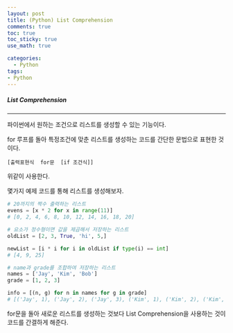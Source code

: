 ```yaml
---
layout: post
title: (Python) List Comprehension
comments: true
toc: true
toc_sticky: true
use_math: true

categories:
  - Python
tags:
- Python
---
```




##### List Comprehension

---



파이썬에서 원하는 조건으로 리스트를 생성할 수 있는 기능이다.

for 루프를 돌아 특정조건에 맞춘 리스트를 생성하는 코드를 간단한 문법으로 표현한 것이다.



`[출력표현식  for문  [if 조건식]]` 

위같이 사용한다.



몇가지 예제 코드를 통해 리스트를 생성해보자.

```python
# 20까지의 짝수 출력하는 리스트
evens = [x * 2 for x in range(11)]
# [0, 2, 4, 6, 8, 10, 12, 14, 16, 18, 20]

# 요소가 정수형이면 값을 제곱해서 저장하는 리스트
oldList = [2, 3, True, 'hi', 5,]

newList = [i * i for i in oldList if type(i) == int]
# [4, 9, 25]

# name과 grade를 조합하여 저장하는 리스트
names = ['Jay', 'Kim', 'Bob']
grade = [1, 2, 3]

info = [(n, g) for n in names for g in grade]
# [('Jay', 1), ('Jay', 2), ('Jay', 3), ('Kim', 1), ('Kim', 2), ('Kim', 3), ('Bob', 1), ('Bob', 2), ('Bob', 3)]
```



for문을 돌아 새로운 리스트를 생성하는 것보다 List Comprehension을 사용하는 것이 코드를 간결하게 해준다.
